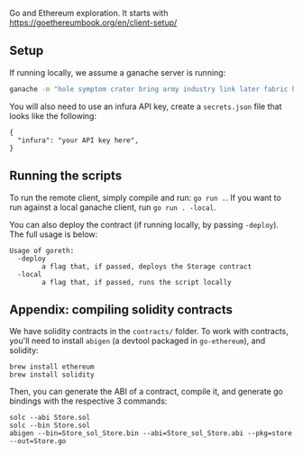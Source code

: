 Go and Ethereum exploration. It starts with https://goethereumbook.org/en/client-setup/

## Setup
If running locally, we assume a ganache server is running:
```bash
ganache -m "hole symptom crater bring army industry link later fabric hotel asthma pupil"
```

You will also need to use an infura API key, create a `secrets.json` file that looks like the following:
```
{
  "infura": "your API key here",
}
```


## Running the scripts
To run the remote client, simply compile and run: `go run .`. If you want to run against a local ganache client, run `go run . -local`.

You can also deploy the contract (if running locally, by passing `-deploy`). The full usage is below:
```
Usage of goreth:
  -deploy
    	a flag that, if passed, deploys the Storage contract
  -local
    	a flag that, if passed, runs the script locally
```


## Appendix: compiling solidity contracts
We have solidity contracts in the `contracts/` folder.
To work with contracts, you'll need to install `abigen` (a devtool packaged in `go-ethereum`), and solidity:
```
brew install ethereum
brew install solidity
```

Then, you can generate the ABI of a contract, compile it, and generate go bindings with the respective 3 commands:
```
solc --abi Store.sol
solc --bin Store.sol
abigen --bin=Store_sol_Store.bin --abi=Store_sol_Store.abi --pkg=store --out=Store.go
```
